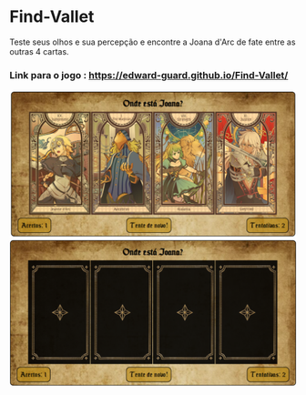# Find-Vallet
Teste seus olhos e sua percepção e encontre a Joana d'Arc de fate entre as outras 4 cartas.

### Link para o jogo : https://edward-guard.github.io/Find-Vallet/

<img src="/assets/FindVallet-1.png" alt="">
<img src="/assets/FindVallet-2.png" alt="">
